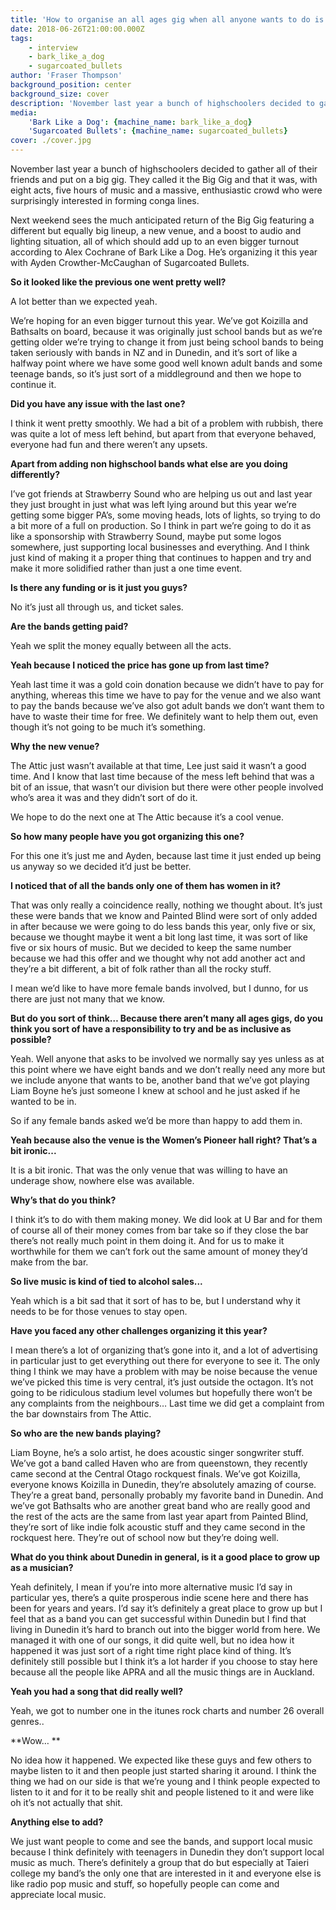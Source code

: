 ```yaml
---
title: 'How to organise an all ages gig when all anyone wants to do is sell alcohol'
date: 2018-06-26T21:00:00.000Z
tags:
    - interview
    - bark_like_a_dog
    - sugarcoated_bullets
author: 'Fraser Thompson'
background_position: center
background_size: cover
description: 'November last year a bunch of highschoolers decided to gather all of their friends and put on a big gig. They called it the Big Gig and that it was, with eight acts, five hours of music and a massive, enthusiastic crowd who were surprisingly interested in forming conga lines. Next weekend sees the much anticipated return of the Big Gig.'
media:
    'Bark Like a Dog': {machine_name: bark_like_a_dog}
    'Sugarcoated Bullets': {machine_name: sugarcoated_bullets}
cover: ./cover.jpg
---
```



November last year a bunch of highschoolers decided to gather all of their friends and put on a big gig. They called it the Big Gig and that it was, with eight acts, five hours of music and a massive, enthusiastic crowd who were surprisingly interested in forming conga lines.

Next weekend sees the much anticipated return of the Big Gig featuring a different but equally big lineup, a new venue, and a boost to audio and lighting situation, all of which should add up to an even bigger turnout according to Alex Cochrane of Bark Like a Dog. He’s organizing it this year with Ayden Crowther-McCaughan of Sugarcoated Bullets.



**So it looked like the previous one went pretty well?**

A lot better than we expected yeah.

We’re hoping for an even bigger turnout this year. We’ve got Koizilla and Bathsalts on board, because it was originally just  school bands but as we’re getting older we’re trying to change it from just being school bands to being taken seriously with bands in NZ and in Dunedin, and it’s sort of like a halfway point where we have some good well known adult bands and some teenage bands, so it’s just sort of a middleground and then we hope to continue it.

**Did you have any issue with the last one?**

I think it went pretty smoothly. We had a bit of a problem with rubbish, there was quite a lot of mess left behind, but apart from that everyone behaved, everyone had fun and there weren’t any upsets.

**Apart from adding non highschool bands what else are you doing differently?**

I’ve got friends at Strawberry Sound who are helping us out and last year they just brought in just what was left lying around but this year we’re getting some bigger PA’s, some moving heads, lots of lights, so trying to do a bit more of a full on production. So I think in part we’re going to do it as like a sponsorship with Strawberry Sound, maybe put some logos somewhere, just supporting local businesses and everything. And I think just kind of making it a proper thing that continues to happen and try and make it more solidified rather than just a one time event.

**Is there any funding or is it just you guys?**

No it’s just all through us, and ticket sales.

**Are the bands getting paid?**

Yeah we split the money equally between all the acts.

**Yeah because I noticed the price has gone up from last time?**

Yeah last time it was a gold coin donation because we didn’t have to pay for anything, whereas this time we have to pay for the venue and we also want to pay the bands because we’ve also got adult bands we don’t want them to have to waste their time for free. We definitely want to help them out, even though it’s not going to be much it’s something.

**Why the new venue?**

The Attic just wasn’t available at that time, Lee just said it wasn’t a good time. And I know that last time because of the mess left behind that was a bit of an issue, that wasn’t our division but there were other people involved who’s area it was and they didn’t sort of do it.

We hope to do the next one at The Attic because it’s a cool venue.

**So how many people have you got organizing this one?**

For this one it’s just me and Ayden, because last time it just ended up being us anyway so we decided it’d just be better.

**I noticed that of all the bands only one of them has women in it?**

That was only really a coincidence really, nothing we thought about. It’s just these were bands that we know and Painted Blind were sort of only added in after because we were going to do less bands this year, only five or six, because we thought maybe it went a bit long last time, it was sort of like five or six hours of music. But we decided to keep the same number because we had this offer and we thought why not add another act and they’re a bit different, a bit of folk rather than all the rocky stuff.

I mean we’d like to have more female bands involved, but I dunno, for us there are just not many that we know.

**But do you sort of think… Because there aren’t many all ages gigs, do you think you sort of have a responsibility to try and be as inclusive as possible?**

Yeah. Well anyone that asks to be involved we normally say yes unless as at this point where we have eight bands and we don’t really need any more but we include anyone that wants to be, another band that we’ve got playing Liam Boyne he’s just someone I knew at school and he just asked if he wanted to be in.

So if any female bands asked we’d be more than happy to add them in.

**Yeah because also the venue is the Women’s Pioneer hall right? That’s a bit ironic...**

It is a bit ironic. That was the only venue that was willing to have an underage show, nowhere else was available.

**Why’s that do you think?**

I think it’s to do with them making money. We did look at U Bar and for them of course all of their money comes from bar take so if they close the bar there’s not really much point in them doing it. And for us to make it worthwhile for them we can’t fork out the same amount of money they’d make from the bar.

**So live music is kind of tied to alcohol sales...**

Yeah which is a bit sad that it sort of has to be, but I understand why it needs to be for those venues to stay open.

**Have you faced any other challenges organizing it this year?**

I mean there’s a lot of organizing that’s gone into it, and a lot of advertising in particular just to get everything out there for everyone to see it. The only thing I think we may have a problem with may be noise because the venue we’ve picked this time is very central, it’s just outside the octagon. It’s not going to be ridiculous stadium level volumes but hopefully there won’t be any complaints from the neighbours… Last time we did get a complaint from the bar downstairs from The Attic. 

**So who are the new bands playing?**

Liam Boyne, he’s a solo artist, he does acoustic singer songwriter stuff. We’ve got a band called Haven who are from queenstown, they recently came second at the Central Otago rockquest finals. We’ve got Koizilla, everyone knows Koizilla in Dunedin, they’re absolutely amazing of course. They’re a great band, personally probably my favorite band in Dunedin. And we’ve got Bathsalts who are another great band who are really good and the rest of the acts are the same from last year apart from Painted Blind, they’re sort of like indie folk acoustic stuff and they came second in the rockquest here. They’re out of school now but they’re doing well.

**What do you think about Dunedin in general, is it a good place to grow up as a musician?**

Yeah definitely, I mean if you’re into more alternative music I’d say in particular yes, there’s a quite prosperous indie scene here and there has been for years and years. I’d say it’s definitely a great place to grow up but I feel that as a band you can get successful within Dunedin but I find that living in Dunedin it’s hard to branch out into the bigger world from here. We managed it with one of our songs, it did quite well, but no idea how it happened it was just sort of a right time right place kind of thing. It’s definitely still possible but I think it’s a lot harder if you choose to stay here because all the people like APRA and all the music things are in Auckland.

**Yeah you had a song that did really well?**

Yeah, we got to number one in the itunes rock charts and number 26 overall genres..

**Wow… **

No idea how it happened. We expected like these guys and few others to maybe listen to it and then people just started sharing it around. I think the thing we had on our side is that we’re young and I think people expected to listen to it and for it to be really shit and people listened to it and were like oh it’s not actually that shit.

**Anything else to add?**

We just want people to come and see the bands, and support local music because I think definitely with teenagers in Dunedin they don’t support local music as much. There’s definitely a group that do but especially at Taieri college my band’s the only one that are interested in it and everyone else is like radio pop music and stuff, so hopefully people can come and appreciate local music.
